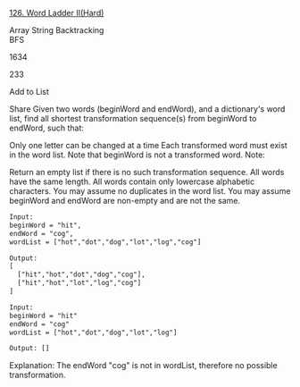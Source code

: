 [126. Word Ladder II(Hard)](https://leetcode.com/problems/word-ladder-ii/)  

Array
String 
Backtracking  
BFS  
  
  
  

1634

233

Add to List

Share
Given two words (beginWord and endWord), and a dictionary's word list, find all shortest transformation sequence(s) from beginWord to endWord, such that:

Only one letter can be changed at a time
Each transformed word must exist in the word list. Note that beginWord is not a transformed word.
Note:

Return an empty list if there is no such transformation sequence.
All words have the same length.
All words contain only lowercase alphabetic characters.
You may assume no duplicates in the word list.
You may assume beginWord and endWord are non-empty and are not the same.

```html
Input:
beginWord = "hit",
endWord = "cog",
wordList = ["hot","dot","dog","lot","log","cog"]

Output:
[
  ["hit","hot","dot","dog","cog"],
  ["hit","hot","lot","log","cog"]
]

Input:
beginWord = "hit"
endWord = "cog"
wordList = ["hot","dot","dog","lot","log"]

Output: []
```

Explanation: The endWord "cog" is not in wordList, therefore no possible transformation.